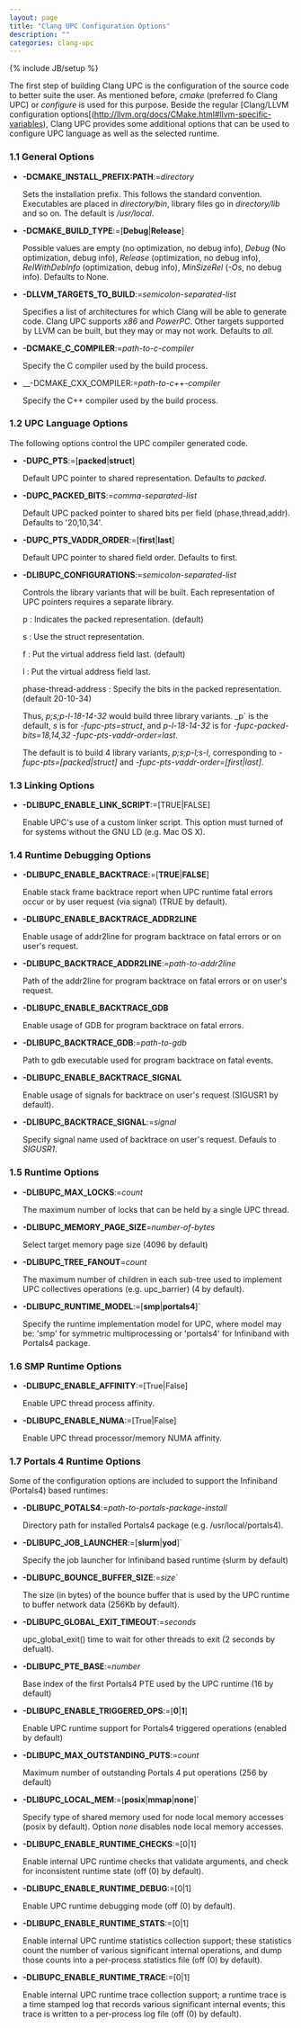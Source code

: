 ```yaml
---
layout: page
title: "Clang UPC Configuration Options"
description: ""
categories: clang-upc
---
```

{% include JB/setup %}

The first step of building Clang UPC is the configuration of the source code
to better suite the user.  As mentioned before, _cmake_ (preferred fo Clang
UPC) or _configure_ is used for this purpose.  Beside the regular [Clang/LLVM
configuration options[(http://llvm.org/docs/CMake.html#llvm-specific-variables),
Clang UPC provides some additional options that can be used to configure
UPC language as well as the selected runtime.

### 1.1 General Options

* __-DCMAKE_INSTALL_PREFIX:PATH__:=_directory_

  Sets the installation prefix. This follows the standard
  convention. Executables are placed in _directory/bin_,
  library files go in _directory/lib_ and so on. The default
  is _/usr/local_.

* __-DCMAKE_BUILD_TYPE__:=[__Debug__\|__Release__]

  Possible values are empty (no optimization, no debug info),
  _Debug_ (No optimization, debug info), _Release_ (optimization,
  no debug info), _RelWithDebInfo_ (optimization, debug info),
  _MinSizeRel_ (_-Os_, no debug info). Defaults to None.

* __-DLLVM_TARGETS_TO_BUILD__:=_semicolon-separated-list_

  Specifies a list of architectures for which Clang will be able
  to generate code. Clang UPC supports _x86_ and _PowerPC_.
  Other targets supported by LLVM can be built, but they may or
  may not work. Defaults to _all_.

* __-DCMAKE_C_COMPILER__:=_path-to-c-compiler_

  Specify the C compiler used by the build process.

* __-DCMAKE_CXX_COMPILER:=_path-to-c++-compiler_

  Specify the C++ compiler used by the build process.

### 1.2 UPC Language Options

The following options control the UPC compiler generated code.

* __-DUPC_PTS__:=[__packed__\|__struct__]

  Default UPC pointer to shared representation. Defaults to _packed_.

* __-DUPC_PACKED_BITS__:=_comma-separated-list_

  Default UPC packed pointer to shared bits per field
  (phase,thread,addr). Defaults to '20,10,34'.

* __-DUPC_PTS_VADDR_ORDER__:=[__first__\|__last__]

  Default UPC pointer to shared field order.  Defaults to first.

* __-DLIBUPC_CONFIGURATIONS__:=_semicolon-separated-list_

  Controls the library variants that will be built. Each
  representation of UPC pointers requires a separate library.

  p
   : Indicates the packed representation. (default)

  s
   : Use the struct representation.

  f
   : Put the virtual address field last. (default)

  l
   : Put the virtual address field last.

  phase-thread-address
   : Specify the bits in the packed representation. (default 20-10-34)

  Thus, _p;s;p-l-18-14-32_ would build three library variants.
  _p` is the default, _s_ is for _-fupc-pts=struct_, and
  _p-l-18-14-32_ is for
  _-fupc-packed-bits=18,14,32 -fupc-pts-vaddr-order=last_.

  The default is to build 4 library variants, _p;s;p-l;s-l_,
  corresponding to _-fupc-pts=[packed\|struct]_ and
  _-fupc-pts-vaddr-order=[first\|last]_.

### 1.3 Linking Options

* __-DLIBUPC_ENABLE_LINK_SCRIPT__:=[TRUE\|FALSE]

  Enable UPC's use of a custom linker script. This option must
  turned of for systems without the GNU LD (e.g. Mac OS X).

### 1.4 Runtime Debugging Options

* __-DLIBUPC_ENABLE_BACKTRACE__:=[__TRUE__\|__FALSE__]

  Enable stack frame backtrace report when UPC runtime fatal
  errors occur or by user request (via signal) (TRUE by default).

* __-DLIBUPC_ENABLE_BACKTRACE_ADDR2LINE__

  Enable usage of addr2line for program backtrace on fatal
  errors or on user's request.

* __-DLIBUPC_BACKTRACE_ADDR2LINE__:=_path-to-addr2line_

  Path of the addr2line for program backtrace on fatal
  errors or on user's request.

* __-DLIBUPC_ENABLE_BACKTRACE_GDB__

  Enable usage of GDB for program backtrace on fatal errors.

* __-DLIBUPC_BACKTRACE_GDB__:=_path-to-gdb_

  Path to gdb executable used for program backtrace on fatal events.

* __-DLIBUPC_ENABLE_BACKTRACE_SIGNAL__

  Enable usage of signals for backtrace on user's request (SIGUSR1 by default).

* __-DLIBUPC_BACKTRACE_SIGNAL__:=_signal_

  Specify signal name used of backtrace on user's request.
  Defauls to _SIGUSR1_.

### 1.5 Runtime Options

* __-DLIBUPC_MAX_LOCKS__:=_count_

  The maximum number of locks that can be held by a single UPC thread.

* __-DLIBUPC_MEMORY_PAGE_SIZE__=_number-of-bytes_

  Select target memory page size (4096 by default)

* __-DLIBUPC_TREE_FANOUT__=_count_

  The maximum number of children in each sub-tree used to implement
  UPC collectives operations (e.g. upc_barrier) (4 by default).

* __-DLIBUPC_RUNTIME_MODEL__:=[__smp__\|__portals4__]`

  Specify the runtime implementation model for UPC, where model may be:
  'smp' for symmetric multiprocessing or 'portals4' for Infiniband with
  Portals4 package.

### 1.6 SMP Runtime Options

* __-DLIBUPC_ENABLE_AFFINITY__:=[True\|False]

  Enable UPC thread process affinity.

* __-DLIBUPC_ENABLE_NUMA__:=[True\|False]

  Enable UPC thread processor/memory NUMA affinity.

### 1.7 Portals 4 Runtime Options

Some of the configuration options are included to support the
Infiniband (Portals4) based runtimes:

* __-DLIBUPC_POTALS4__:=_path-to-portals-package-install_

  Directory path for installed Portals4 package (e.g. /usr/local/portals4).

* __-DLIBUPC_JOB_LAUNCHER__:=[__slurm__\|__yod__]`

  Specify the job launcher for Infiniband based runtime (slurm by default)

* __-DLIBUPC_BOUNCE_BUFFER_SIZE__:=_size_`

  The size (in bytes) of the bounce buffer that is used by the UPC
  runtime to buffer network data (256Kb by default).

* __-DLIBUPC_GLOBAL_EXIT_TIMEOUT__:=_seconds_

  upc_global_exit() time to wait for other threads to exit
  (2 seconds by defualt).

* __-DLIBUPC_PTE_BASE__:=_number_

  Base index of the first Portals4 PTE used by the UPC runtime
  (16 by default)

* __-DLIBUPC_ENABLE_TRIGGERED_OPS__:=[__0__\|__1__]

  Enable UPC runtime support for Portals4 triggered operations
  (enabled by default)

* __-DLIBUPC_MAX_OUTSTANDING_PUTS__:=_count_

  Maximum number of outstanding Portals 4 put operations (256 by default)

* __-DLIBUPC_LOCAL_MEM__:=[__posix__\|__mmap__\|__none__]`

  Specify type of shared memory used for node local memory accesses
  (posix by default). Option _none_ disables node local memory accesses.

* __-DLIBUPC_ENABLE_RUNTIME_CHECKS__:=[0\|1]
   
  Enable internal UPC runtime checks that validate arguments,
  and check for inconsistent runtime state (off (0) by default).

* __-DLIBUPC_ENABLE_RUNTIME_DEBUG__:=[0\|1]

  Enable UPC runtime debugging mode (off (0) by default).

* __-DLIBUPC_ENABLE_RUNTIME_STATS__:=[0\|1]

  Enable internal UPC runtime statistics collection support;
  these statistics count the number of various significant
  internal operations, and dump those counts into a per-process
  statistics file (off (0) by default).

* __-DLIBUPC_ENABLE_RUNTIME_TRACE__:=[0\|1]

  Enable internal UPC runtime trace collection support;
  a runtime trace is a time stamped log that records
  various significant internal events; this trace is written
  to a per-process log file (off (0) by default).

